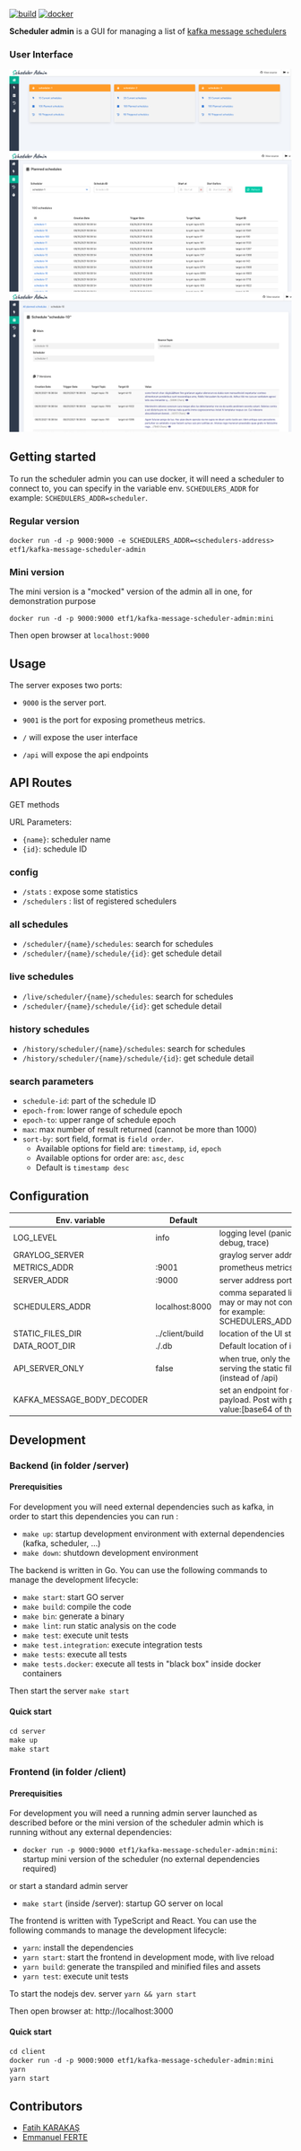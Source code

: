 [![build](https://github.com/etf1/kafka-message-scheduler-admin/actions/workflows/build.yml/badge.svg)](https://github.com/etf1/kafka-message-scheduler-admin/actions/workflows/build.yml)
[![docker](https://github.com/etf1/kafka-message-scheduler-admin/actions/workflows/docker.yml/badge.svg)](https://github.com/etf1/kafka-message-scheduler-admin/actions/workflows/docker.yml)

**Scheduler admin** is a GUI for managing a list of [kafka message schedulers](https://github.com/etf1/kafka-message-scheduler)


### User Interface

![Home](docs/screenshots/one.png)
![List](docs/screenshots/two.png)
![Detail](docs/screenshots/three.png)

## Getting started

To run the scheduler admin you can use docker, it will need a scheduler to connect to, you can specify in the variable env. `SCHEDULERS_ADDR` for example: `SCHEDULERS_ADDR=scheduler`.

### Regular version

```
docker run -d -p 9000:9000 -e SCHEDULERS_ADDR=<schedulers-address> etf1/kafka-message-scheduler-admin
```

### Mini version

The mini version is a "mocked" version of the admin all in one, for demonstration purpose

```
docker run -d -p 9000:9000 etf1/kafka-message-scheduler-admin:mini
```

Then open browser at `localhost:9000`

## Usage

The server exposes two ports:

- `9000` is the server port. 
- `9001` is the port for exposing prometheus metrics.

- `/` will expose the user interface
- `/api` will expose the api endpoints

## API Routes

GET methods

URL Parameters:
- `{name}`: scheduler name
- `{id}`: schedule ID

### config
- `/stats` : expose some statistics
- `/schedulers` : list of registered schedulers

### all schedules
- `/scheduler/{name}/schedules`: search for schedules 
- `/scheduler/{name}/schedule/{id}`: get schedule detail

### live schedules
- `/live/scheduler/{name}/schedules`: search for schedules
- `/scheduler/{name}/schedule/{id}`: get schedule detail

### history schedules
- `/history/scheduler/{name}/schedules`: search for schedules
- `/history/scheduler/{name}/schedule/{id}`: get schedule detail

### search parameters

- `schedule-id`: part of the schedule ID
- `epoch-from`: lower range of schedule epoch
- `epoch-to`: upper range of schedule epoch
- `max`: max number of result returned (cannot be more than 1000)
- `sort-by`: sort field, format is `field order`. 
   - Available options for field are: `timestamp`, `id`, `epoch`
   - Available options for order are: `asc`, `desc`
   - Default is `timestamp desc`

## Configuration

| Env. variable    | Default         | Description                                                                                                                                                |
|------------------|-----------------|------------------------------------------------------------------------------------------------------------------------------------------------------------|
| LOG_LEVEL        | info            | logging level (panic, fatal, error, warning, info, debug, trace)                                                                                           |
| GRAYLOG_SERVER   |                 | graylog server address                                                                                                                                     |
| METRICS_ADDR     | :9001           | prometheus metrics port                                                                                                                                    |
| SERVER_ADDR      | :9000           | server address port                                                                                                                                        |
| SCHEDULERS_ADDR  | localhost:8000  | comma separated list of address of schedulers, may or may not contain port (default port is 8000), for example: SCHEDULERS_ADDR=scheduler1,scheduler2:8000 |
| STATIC_FILES_DIR | ../client/build | location of the UI static files for the HTML & js files                                                                                                    |
| DATA_ROOT_DIR    | ./.db           | Default location of internal database files                                                                                                                |
| API_SERVER_ONLY  | false           | when true, only the rest api is exposed without serving the static files and default route is / (instead of /api)                                          |
| KAFKA_MESSAGE_BODY_DECODER  |            | set an endpoint for decoding kafka message payload. Post with payload {id:xxx target-topic:yyy value:[base64 of the kafka message body]}                                          |

## Development

### Backend (in folder /server)

#### Prerequisities

For development you will need external dependencies such as kafka, in order to start this dependencies you can run :

- `make up`: startup development environment with external dependencies (kafka, scheduler, ...)
- `make down`:  shutdown development environment

The backend is written in Go. You can use the following commands to manage the development lifecycle:

- `make start`: start GO server
- `make build`: compile the code
- `make bin`: generate a binary
- `make lint`: run static analysis on the code
- `make test`: execute unit tests
- `make test.integration`: execute integration tests
- `make tests`: execute all tests
- `make tests.docker`: execute all tests in "black box" inside docker containers

Then start the server `make start`

#### Quick start

```
cd server
make up
make start
```

### Frontend (in folder /client)

#### Prerequisities

For development you will need a running admin server launched as described before or the mini version of the scheduler admin which is running without any external dependencies:

- `docker run -p 9000:9000 etf1/kafka-message-scheduler-admin:mini`: startup mini version of the scheduler (no external dependencies required)

or start a standard admin server

- `make start` (inside /server): startup GO server on local

The frontend is written with TypeScript and React. You can use the following commands to manage the development lifecycle:

- `yarn`: install the dependencies
- `yarn start`: start the frontend in development mode, with live reload
- `yarn build`: generate the transpiled and minified files and assets
- `yarn test`: execute unit tests

To start the nodejs dev. server `yarn && yarn start`

Then open browser at: http://localhost:3000

#### Quick start

```
cd client
docker run -d -p 9000:9000 etf1/kafka-message-scheduler-admin:mini
yarn
yarn start
```

## Contributors

- [Fatih KARAKAŞ](https://github.com/fkarakas)
- [Emmanuel FERTE](https://github.com/eferte)
